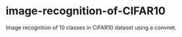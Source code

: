 # image-recognition-of-CIFAR10

Image recognition of 10 classes in CIFAR10 dataset using a convnet. 
